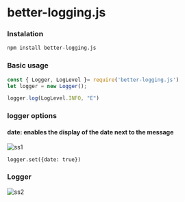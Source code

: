 # better-logging.js

### Instalation
```bash
npm install better-logging.js
```

### Basic usage
```js
const { Logger, LogLevel }= require('better-logging.js')
let logger = new Logger();

logger.log(LogLevel.INFO, "E")
```

### logger options
#### date: enables the display of the date next to the message
![ss1](https://cdn.wiktor.tech/files/wiktor/webstorm64_850XebbcwY.png)
```
logger.set({date: true})
```

### Logger
![ss2](https://cdn.wiktor.tech/files/wiktor/webstorm64_R7IAS6Kcn1.png)
